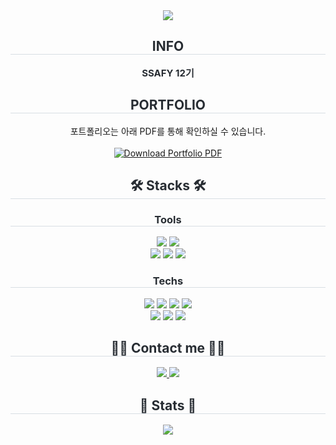 <div align="center">
    <img src="https://capsule-render.vercel.app/api?type=waving&color=0:587d4a,100:e8e5d4&height=120&text=Hallo%20Welt&animation=fadeIn&fontColor=96a69b&fontSize=40" />
</div>

<div align="center">
    <h2 style="border-bottom: 1px solid #d8dee4; color: #282d33;">INFO</h2>
    <div style="font-weight: 700; font-size: 15px; text-align: center; color: #282d33;">
        SSAFY 12기
    </div>
</div>

<div align="center">
    <h2 style="border-bottom: 1px solid #d8dee4; color: #282d33;">PORTFOLIO</h2>
    <p>
        포트폴리오는 아래 PDF를 통해 확인하실 수 있습니다.<br/><br/>
      <a href="https://github.com/Seohui-Hyung/Seohui-Hyung/raw/main/형서희_포트폴리오_25.06ver.pdf">
        <img src="https://img.shields.io/badge/📄 형서희 포트폴리오-PDF-blue?style=for-the-badge" alt="Download Portfolio PDF">
      </a>
    </p>
</div>

<div align="center">
    <h2 style="border-bottom: 1px solid #d8dee4; color: #282d33;">🛠️ Stacks 🛠️</h2>
    <div style="margin: 0 auto; text-align: center;">
        <h3 style="border-bottom: 1px solid #d8dee4; color: #282d33;">Tools</h3>
        <img src="https://img.shields.io/badge/Figma-F24E1E?style=for-the-badge&logo=Figma&logoColor=white">
        <img src="https://img.shields.io/badge/Framer-000000?style=for-the-badge&logo=Framer&logoColor=white"><br>
        <img src="https://img.shields.io/badge/Notion-000000?style=for-the-badge&logo=Notion&logoColor=white">
        <img src="https://img.shields.io/badge/Git-F05032?style=for-the-badge&logo=Git&logoColor=white">
        <img src="https://img.shields.io/badge/Github-181717?style=for-the-badge&logo=Github&logoColor=white"><br>
        <h3 style="border-bottom: 1px solid #d8dee4; color: #282d33;">Techs</h3>
        <img src="https://img.shields.io/badge/HTML5-E34F26?style=for-the-badge&logo=HTML5&logoColor=white">
        <img src="https://img.shields.io/badge/Javascript-F7DF1E?style=for-the-badge&logo=Javascript&logoColor=white">
        <img src="https://img.shields.io/badge/React-61DAFB?style=for-the-badge&logo=React&logoColor=white">
<!--         <img src="https://img.shields.io/badge/React%20Query-FF4154?style=for-the-badge&logo=React%20Query&logoColor=white"> -->
        <img src="https://img.shields.io/badge/Vue.js-4FC08D?style=for-the-badge&logo=Vue.js&logoColor=white"><br>
<!--         <img src="https://img.shields.io/badge/Node.js-339933?style=for-the-badge&logo=Node.js&logoColor=white"><br> -->
        <img src="https://img.shields.io/badge/MySQL-4479A1?style=for-the-badge&logo=MySQL&logoColor=white">
<!--         <img src="https://img.shields.io/badge/MariaDB-003545?style=for-the-badge&logo=MariaDB&logoColor=white"><br> -->
        <img src="https://img.shields.io/badge/Java-007396?style=for-the-badge&logo=Java&logoColor=white">
        <img src="https://img.shields.io/badge/Spring%20Boot-6DB33F?style=for-the-badge&logo=Spring%20Boot&logoColor=white"><br>
<!--         <img src="https://img.shields.io/badge/Prettier-F7B93E?style=for-the-badge&logo=Prettier&logoColor=white"> -->
<!--         <img src="https://img.shields.io/badge/Apache%20Tomcat-F8DC75?style=for-the-badge&logo=Apache%20Tomcat&logoColor=white"> -->
    </div>
</div>

<div align="center">
    <h2 style="border-bottom: 1px solid #d8dee4; color: #282d33;">🧑‍💻 Contact me 🧑‍💻</h2>
    <div>
        <a href="https://hazels-page.tistory.com/">
            <img src="https://img.shields.io/badge/Tistory-000000?style=for-the-badge&logo=Tistory&logoColor=white&link=https://hazels-page.tistory.com/">
        </a>
        <a href="mailto:ro.opretzelcham@gmail.com">
            <img src="https://img.shields.io/badge/Gmail-EA4335?style=for-the-badge&logo=Gmail&logoColor=white&link=mailto:ro.opretzelcham@gmail.com">
        </a>
        <!--         <a href="https://www.notion.so/SSAFY-caead4c081b4477a84a9a4d4e707ce22?pvs=4">
            <img src="https://img.shields.io/badge/Notion-000000?style=for-the-badge&logo=Notion&logoColor=white&link=https://www.notion.so/SSAFY-caead4c081b4477a84a9a4d4e707ce22?pvs=4">
        </a> -->
    </div>
</div>

<div align="center">
    <h2 style="border-bottom: 1px solid #d8dee4; color: #282d33;">🏅 Stats 🏅</h2>
    <div align="center">
        <img src="https://github-readme-stats.vercel.app/api/top-langs/?username=Seohui-Hyung&layout=compact&bg_color=180,000000,&title_color=000000&text_color=000000" /><br>
<!--         <img src="https://github-readme-stats.vercel.app/api?username=Seohui-Hyung&custom_title=Seohui-Hyung's%20Github%20Stat&bg_color=180,000000,&title_color=000000&text_color=000000" /> -->
    </div>
</div>
